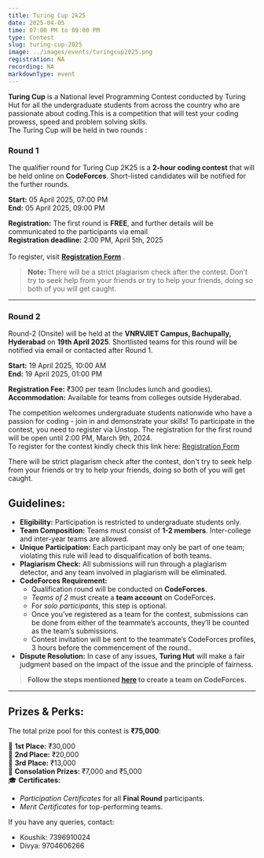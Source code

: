 ```yaml
---
title: Turing Cup 2k25
date: 2025-04-05
time: 07:00 PM to 09:00 PM
type: Contest
slug: turing-cup-2025
image: ../images/events/turingcup2025.png
registration: NA
recording: NA
markdownType: event
---
```



**Turing Cup** is a National level Programming Contest conducted by Turing Hut for all the undergraduate students from across the country who are passionate about coding.This is a competition that will test your coding prowess, speed and problem solving skills.
<br/>
The Turing Cup will be held in two rounds :<br/>

### Round 1
The qualifier round for Turing Cup 2K25 is a **2-hour coding contest** that will be held online on **CodeForces**. Short-listed candidates will be notified for the further rounds. 

**Start:** 05 April 2025, 07:00 PM  
**End:** 05 April 2025, 09:00 PM   


**Registration:** The first round is **FREE**, and further details will be communicated to the participants via email
<br/>
**Registration deadline:** 2:00 PM, April 5th, 2025  
<br/>
To register, visit **[Registration Form](#)** .

> **Note:** There will be a strict plagiarism check after the contest. Don't try to seek help from your friends or try to help your friends, doing so both of you will get caught.

---

### Round 2
Round-2 (Onsite) will be held at the **VNRVJIET Campus, Bachupally, Hyderabad** on **19th April 2025**. Shortlisted teams for this round will be notified via email or contacted after Round 1.

**Start:** 19 April 2025, 10:00 AM  
**End:** 19 April 2025, 01:00 PM 

**Registration Fee:** ₹300 per team (Includes lunch and goodies).  
**Accommodation:** Available for teams from colleges outside Hyderabad.


The competition welcomes undergraduate students nationwide who have a passion for coding - join in and demonstrate your skills! To participate in the contest, you need to register via Unstop. The registration for the first round will be open until 2:00 PM, March 9th, 2024.<br/>
To register for the contest kindly check this link here: [Registration Form](https://unstop.com/o/CrlhSpi?lb=btnY88sc)

There will be strict plagarism check after the contest, don't try to seek help from your friends or try to help your friends, doing so both of you will get caught.


## Guidelines:

- **Eligibility:** Participation is restricted to undergraduate students only.
- **Team Composition:** Teams must consist of **1-2 members**. Inter-college and inter-year teams are allowed.
- **Unique Participation:** Each participant may only be part of one team; violating this rule will lead to disqualification of both teams.
- **Plagiarism Check:** All submissions will run through a plagiarism detector, and any team involved in plagiarism will be eliminated.
- **CodeForces Requirement:**
  - Qualification round will be conducted on **CodeForces**.
  - *Teams of 2* must create a **team account** on CodeForces.
  - For *solo participants*, this step is optional.
  - Once you’ve registered as a team for the contest, submissions can be done from either of the teammate’s accounts, they’ll be counted as the team’s submissions.
  - Contest invitation will be sent to the teammate’s CodeForces profiles, 3 hours before the commencement of the round..
- **Dispute Resolution:** In case of any issues, **Turing Hut** will make a fair judgment based on the impact of the issue and the principle of fairness.

> **Follow the steps mentioned <a href="https://drive.google.com/file/d/1RpcqU_O9EDTgddWsoL5DgCvPtn8TXktu/view" target="_blank">here</a> to create a team on CodeForces.**


---

## Prizes & Perks:

The total prize pool for this contest is **₹75,000**:

🥇 **1st Place:** ₹30,000  
🥈 **2nd Place:** ₹20,000  
🥉 **3rd Place:** ₹13,000  
🏅 **Consolation Prizes:** ₹7,000 and ₹5,000  
🎓 **Certificates:**  
- *Participation Certificates* for all **Final Round** participants.  
- *Merit Certificates* for top-performing teams.


If you have any queries, contact:

- Koushik: 7396910024
- Divya: 9704606266

